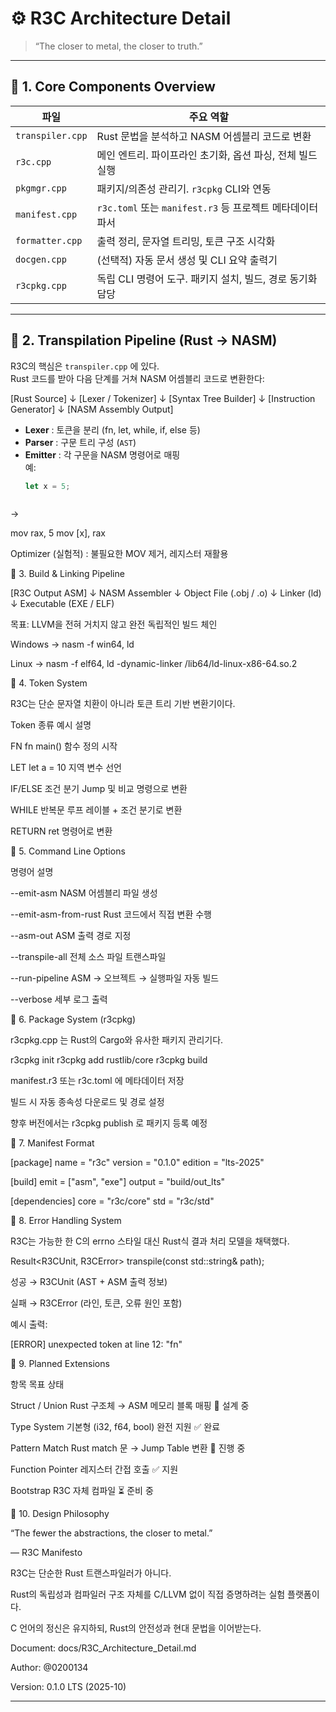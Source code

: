 
# ⚙️ R3C Architecture Detail

> “The closer to metal, the closer to truth.”

---

## 🧩 1. Core Components Overview

| 파일 | 주요 역할 |
|------|------------|
| `transpiler.cpp` | Rust 문법을 분석하고 NASM 어셈블리 코드로 변환 |
| `r3c.cpp` | 메인 엔트리. 파이프라인 초기화, 옵션 파싱, 전체 빌드 실행 |
| `pkgmgr.cpp` | 패키지/의존성 관리기. `r3cpkg` CLI와 연동 |
| `manifest.cpp` | `r3c.toml` 또는 `manifest.r3` 등 프로젝트 메타데이터 파서 |
| `formatter.cpp` | 출력 정리, 문자열 트리밍, 토큰 구조 시각화 |
| `docgen.cpp` | (선택적) 자동 문서 생성 및 CLI 요약 출력기 |
| `r3cpkg.cpp` | 독립 CLI 명령어 도구. 패키지 설치, 빌드, 경로 동기화 담당 |

---

## 🔩 2. Transpilation Pipeline (Rust → NASM)

R3C의 핵심은 `transpiler.cpp` 에 있다.  
Rust 코드를 받아 다음 단계를 거쳐 NASM 어셈블리 코드로 변환한다:




[Rust Source]
↓
[Lexer / Tokenizer]
↓
[Syntax Tree Builder]
↓
[Instruction Generator]
↓
[NASM Assembly Output]



- **Lexer** : 토큰을 분리 (fn, let, while, if, else 등)
- **Parser** : 구문 트리 구성 (`AST`)
- **Emitter** : 각 구문을 NASM 명령어로 매핑  
  예:  
  ```rust
  let x = 5;



→


mov rax, 5
mov [x], rax





Optimizer (실험적) : 불필요한 MOV 제거, 레지스터 재활용





🧱 3. Build & Linking Pipeline


[R3C Output ASM]
     ↓
NASM Assembler
     ↓
Object File (.obj / .o)
     ↓
Linker (ld)
     ↓
Executable (EXE / ELF)





목표: LLVM을 전혀 거치지 않고 완전 독립적인 빌드 체인


Windows → nasm -f win64, ld


Linux → nasm -f elf64, ld -dynamic-linker /lib64/ld-linux-x86-64.so.2





🧠 4. Token System


R3C는 단순 문자열 치환이 아니라 토큰 트리 기반 변환기이다.




Token 종류
예시
설명




FN
fn main()
함수 정의 시작


LET
let a = 10
지역 변수 선언


IF/ELSE
조건 분기
Jump 및 비교 명령으로 변환


WHILE
반복문
루프 레이블 + 조건 분기로 변환


RETURN
ret 명령어로 변환






🧰 5. Command Line Options




명령어
설명




--emit-asm
NASM 어셈블리 파일 생성


--emit-asm-from-rust
Rust 코드에서 직접 변환 수행


--asm-out <path>
ASM 출력 경로 지정


--transpile-all
전체 소스 파일 트랜스파일


--run-pipeline
ASM → 오브젝트 → 실행파일 자동 빌드


--verbose
세부 로그 출력





🔧 6. Package System (r3cpkg)


r3cpkg.cpp 는 Rust의 Cargo와 유사한 패키지 관리기다.


r3cpkg init
r3cpkg add rustlib/core
r3cpkg build





manifest.r3 또는 r3c.toml 에 메타데이터 저장


빌드 시 자동 종속성 다운로드 및 경로 설정


향후 버전에서는 r3cpkg publish 로 패키지 등록 예정





🧬 7. Manifest Format


[package]
name = "r3c"
version = "0.1.0"
edition = "lts-2025"

[build]
emit = ["asm", "exe"]
output = "build/out_lts"

[dependencies]
core = "r3c/core"
std = "r3c/std"




🚦 8. Error Handling System


R3C는 가능한 한 C의 errno 스타일 대신 Rust식 결과 처리 모델을 채택했다.


Result<R3CUnit, R3CError> transpile(const std::string& path);





성공 → R3CUnit (AST + ASM 출력 정보)


실패 → R3CError (라인, 토큰, 오류 원인 포함)




예시 출력:


[ERROR] unexpected token at line 12: "fn"




🧱 9. Planned Extensions




항목
목표
상태




Struct / Union
Rust 구조체 → ASM 메모리 블록 매핑
🧩 설계 중


Type System
기본형 (i32, f64, bool) 완전 지원
✅ 완료


Pattern Match
Rust match 문 → Jump Table 변환
🚧 진행 중


Function Pointer
레지스터 간접 호출
✅ 지원


Bootstrap
R3C 자체 컴파일
⏳ 준비 중





💬 10. Design Philosophy




“The fewer the abstractions, the closer to metal.”

— R3C Manifesto




R3C는 단순한 Rust 트랜스파일러가 아니다.

Rust의 독립성과 컴파일러 구조 자체를 C/LLVM 없이 직접 증명하려는 실험 플랫폼이다.

C 언어의 정신은 유지하되, Rust의 안전성과 현대 문법을 이어받는다.



Document: docs/R3C_Architecture_Detail.md

Author: @0200134

Version: 0.1.0 LTS (2025-10)



---




